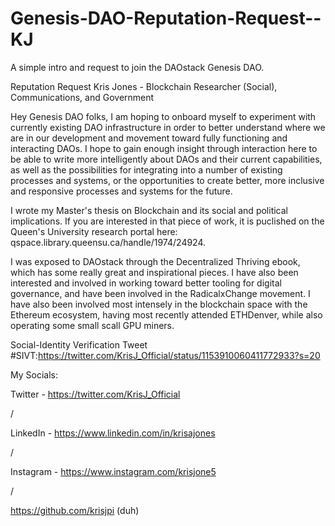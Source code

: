 # Genesis-DAO-Reputation-Request--KJ
A simple intro and request to join the DAOstack Genesis DAO.

Reputation Request
Kris Jones - Blockchain Researcher (Social), Communications, and Government

Hey Genesis DAO folks, I am hoping to onboard myself to experiment with currently existing DAO infrastructure in order to 
better understand where we are in our development and movement toward fully functioning and interacting DAOs. I hope to
gain enough insight through interaction here to be able to write more intelligently about DAOs and their current capabilities,
as well as the possibilities for integrating into a number of existing processes and systems, or the opportunities to create
better, more inclusive and responsive processes and systems for the future.

I wrote my Master's thesis on Blockchain and its social and political implications. If you are interested in that piece of work,
it is puclished on the Queen's University research portal here: qspace.library.queensu.ca/handle/1974/24924.

I was exposed to DAOstack through the Decentralized Thriving ebook, which has some really great and inspirational pieces. I have 
also been interested and involved in working toward better tooling for digital governance, and have been involved in the 
RadicalxChange movement. I have also been involved most intensely in the blockchain space with the Ethereum ecosystem, having 
most recently attended ETHDenver, while also operating some small scall GPU miners.

Social-Identity Verification Tweet #SIVT:https://twitter.com/KrisJ_Official/status/1153910060411772933?s=20

My Socials:

Twitter - https://twitter.com/KrisJ_Official

/

LinkedIn - https://www.linkedin.com/in/krisajones

/

Instagram - https://www.instagram.com/krisjone5

/

https://github.com/krisjpi
(duh)
